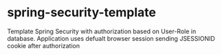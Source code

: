 # spring-security-template
Template Spring Security with authorization based on User-Role in database.
Application uses defualt browser session sending JSESSIONID cookie after authorization
